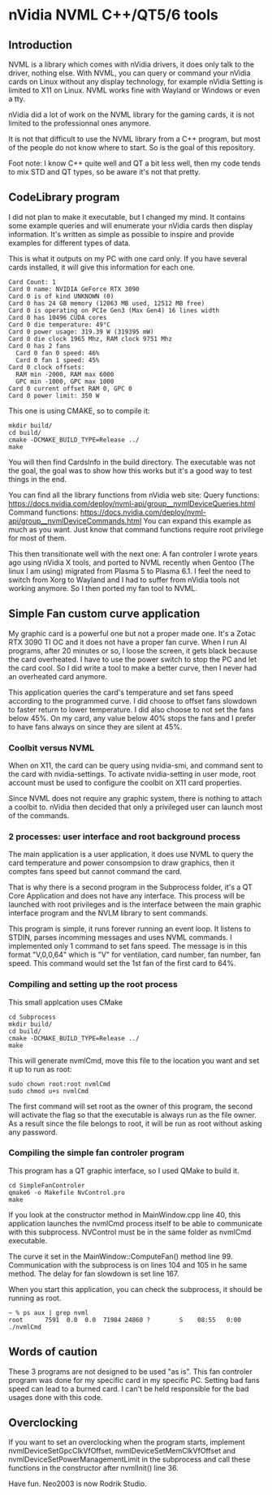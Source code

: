 # nVidia NVML C++/QT5/6 tools

## Introduction
NVML is a library which comes with nVidia drivers, it does only talk to the driver, nothing else.
With NVML, you can query or command your nVidia cards on Linux without any display technology, for example nVidia Setting is limited to X11 on Linux.
NVML works fine with Wayland or Windows or even a tty.

nVidia did a lot of work on the NVML library for the gaming cards, it is not limited to the professionnal ones anymore.

It is not that difficult to use the NVML library from a C++ program, but most of the people do not know where to start.
So is the goal of this repository.

Foot note: I know C++ quite well and QT a bit less well, then my code tends to mix STD and QT types, so be  aware it's not that pretty.

## CodeLibrary program
I did not plan to make it executable, but I changed my mind. It contains some example queries and will enumerate your nVidia cards then display information.
It's written as simple as possible to inspire and provide examples for different types of data.

This is what it outputs on my PC with one card only. If you have several cards installed, it will give this information for each one.

```
Card Count: 1
Card 0 name: NVIDIA GeForce RTX 3090
Card 0 is of kind UNKNOWN (0)
Card 0 has 24 GB memory (12063 MB used, 12512 MB free)
Card 0 is operating on PCIe Gen3 (Max Gen4) 16 lines width
Card 0 has 10496 CUDA cores
Card 0 die temperature: 49°C
Card 0 power usage: 319.39 W (319395 mW)
Card 0 die clock 1965 Mhz, RAM clock 9751 Mhz
Card 0 has 2 fans
  Card 0 fan 0 speed: 46%
  Card 0 fan 1 speed: 45%
Card 0 clock offsets:
  RAM min -2000, RAM max 6000
  GPC min -1000, GPC max 1000
Card 0 current offset RAM 0, GPC 0
Card 0 power limit: 350 W
```
This one is using CMAKE, so to compile it:

```
mkdir build/
cd build/
cmake -DCMAKE_BUILD_TYPE=Release ../
make
```
You will then find CardsInfo in the build directory. The executable was not the goal, the goal was to show how this works but it's a good way to test things in the end.

You can find all the library functions from nVidia web site:
Query functions: https://docs.nvidia.com/deploy/nvml-api/group__nvmlDeviceQueries.html
Command functions: https://docs.nvidia.com/deploy/nvml-api/group__nvmlDeviceCommands.html
You can expand this example as much as you want.
Just know that command functions require root privilege for most of them.

This then transitionate well with the next one: A fan controler I wrote years ago using nVidia X tools, and ported to NVML recently when Gentoo (The linux I am using) migrated from Plasma 5 to Plasma 6.1. I feel the need to switch from Xorg to Wayland and I had to suffer from nVidia tools not working anymore. So I then ported my fan tool to NVML.

## Simple Fan custom curve application
My graphic card is a powerful one but not a proper made one. It's a Zotac RTX 3090 TI OC and it does not have a proper fan curve.
When I run AI programs, after 20 minutes or so, I loose the screen, it gets black because the card overheated. I have to use the power switch to stop the PC and let the card cool.
So I did write a tool to make a better curve, then I never had an overheated card anymore.

<Picture>

This application queries the card's temperature and set fans speed according to the programmed curve. I did choose to offset fans slowdown to faster return to lower temperature. I did also choose to not set the fans below 45%. On my card, any value below 40% stops the fans and I prefer to have fans always on since they are silent at 45%.

### Coolbit versus NVML
When on X11, the card can be query using nvidia-smi, and command sent to the card with nvidia-settings.
To activate nvidia-setting in user mode, root account must be used to configure the coolbit on X11 card properties.

Since NVML does not require any graphic system, there is nothing to attach a coolbit to. nVidia then decided that only a privileged user can launch most of the commands.

### 2 processes: user interface and root background process
The main application is a user application, it does use NVML to query the card temperature and power consompsion to draw graphics, then it comptes fans speed but cannot command the card.

That is why there is a second program in the Subprocess folder, it's a QT Core Application and does not have any interface. This process will be launched with root privileges and is the interface between the main graphic interface program and the NVLM library to sent commands.

This program is simple, it runs forever running an event loop. It listens to STDIN, parses incomming messages and uses NVML commands.
I implemented only 1 command to set fans speed. The message is in this format "V,0,0,64" which is "V" for ventilation, card number, fan number, fan speed. This command would set the 1st fan of the first card to 64%.

### Compiling and setting up the root process
This small applcation uses CMake

```
cd Subprocess
mkdir build/
cd build/
cmake -DCMAKE_BUILD_TYPE=Release ../
make
```

This will generate nvmlCmd, move this file to the location you want and set it up to run as root:

```
sudo chown root:root nvmlCmd
sudo chmod u+s nvmlCmd
```
The first command will set root as the owner of this program, the second will activate the flag so that the executable is always run as the file owner.
As a result since the file belongs to root, it will be run as root without asking any password.

### Compiling the simple fan controler program
This program has a QT graphic interface, so I used QMake to build it.
```
cd SimpleFanControler
qmake6 -o Makefile NvControl.pro
make
```

If you look at the constructor method in MainWindow.cpp line 40, this application launches the nvmlCmd process itself to be able to communicate with this subprocess.
NVControl must be in the same folder as nvmlCmd executable.

The curve it set in the MainWindow::ComputeFan() method line 99.
Communication with the subprocess is on lines 104 and 105 in he same method.
The delay for fan slowdown is set line 167.

When you start this application, you can check the subprocess, it should be running as root.

```
~ % ps aux | grep nvml
root      7591  0.0  0.0  71984 24860 ?        S    08:55   0:00 ./nvmlCmd

```

## Words of caution
These 3 programs are not designed to be used "as is". This fan controler program was done for my specific card in my specific PC. Setting bad fans speed can lead to a burned card.
I can't be held responsible for the bad usages done with this code.

## Overclocking
If you want to set an overclocking when the program starts, implement nvmlDeviceSetGpcClkVfOffset, nvmlDeviceSetMemClkVfOffset and nvmlDeviceSetPowerManagementLimit in the subprocess and call these functions in the constructor after nvmlInit() line 36.

Have fun.
Neo2003 is now Rodrik Studio.
